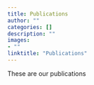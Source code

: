 ```yaml
---
title: Publications
author: ""
categories: []
description: ""
images:
- ""
linktitle: "Publications"
---
```

These are our publications